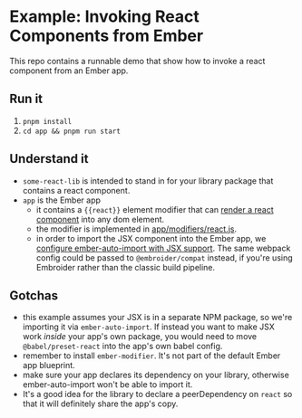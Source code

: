 # Example: Invoking React Components from Ember

This repo contains a runnable demo that show how to invoke a react component from an Ember app.

## Run it

1. `pnpm install`
2. `cd app && pnpm run start`

## Understand it

 - `some-react-lib` is intended to stand in for your library package that contains a react component.
 - `app` is the Ember app
   - it contains a `{{react}}` element modifier that can [render a react component](./app/app/components/example.hbs) into any dom element.
   - the modifier is implemented in [app/modifiers/react.js](./app/app/modifiers/react.js).
   - in order to import the JSX component into the Ember app, we [configure ember-auto-import with JSX support](./app/ember-cli-build.js). The same webpack config could be passed to `@embroider/compat` instead, if you're using Embroider rather than the classic build pipeline.


## Gotchas

 - this example assumes your JSX is in a separate NPM package, so we're importing it via `ember-auto-import`. If instead you want to make JSX work *inside* your app's own package, you would need to move `@babel/preset-react` into the app's own babel config.
 - remember to install `ember-modifier`. It's not part of the default Ember app blueprint.
 - make sure your app declares its dependency on your library, otherwise ember-auto-import won't be able to import it. 
 - It's a good idea for the library to declare a peerDependency on `react` so that it will definitely share the app's copy.
